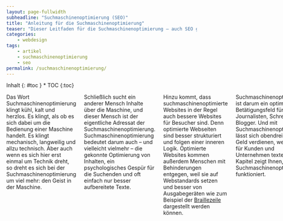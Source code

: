 ```yaml
---
layout: page-fullwidth
subheadline: "Suchmaschinenoptimierung (SEO)"
title: "Anleitung für die Suchmaschinenoptimierung"
teaser: "Dieser Leitfaden für die Suchmaschinenoptimierung – auch SEO genannt – erklärt verständlich wie Sie Ihre Website für Suchmaschinen optimieren."
categories:
    - webdesign
tags:
    - artikel
    - suchmaschinenoptimierung
    - seo
permalink: /suchmaschinenoptimierung/
---
```

<div class="row">
<div class="medium-5 medium-push-7 columns" markdown="1">
<div class="panel radius" markdown="1">
Inhalt
{: #toc }
*  TOC
{:toc}
</div>
</div><!-- /.medium-5.columns -->



<div class="medium-7 medium-pull-5 columns" markdown="1">

Das Wort Suchmaschinenoptimierung klingt kühl, kalt und herzlos. Es klingt, als ob es sich dabei um die Bedienung einer Maschine handelt. Es klingt mechanisch, langweilig und allzu technisch. Aber auch wenn es sich hier erst einmal um Technik dreht, so dreht es sich bei der Suchmaschinenoptimierung um viel mehr: den Geist in
der Maschine.

Schließlich sucht ein anderer Mensch Inhalte über die Maschine, und dieser Mensch ist der eigentliche Adressat der Suchmaschinenoptimierung. Suchmaschinenoptimierung bedeutet darum auch – und vielleicht vielmehr – die gekonnte Optimierung von Inhalten, ein psychologisches Gespür für die Suchenden und oft einfach nur besser aufbereitete Texte.

Hinzu kommt, dass suchmaschinenoptimierte Websites in der Regel auch bessere Websites für Besucher sind. Denn optimierte Webseiten sind besser strukturiert und folgen einer inneren Logik. Optimierte Websites kommen außerdem Menschen mit Behinderungen entgegen, weil sie auf Webstandards setzen und besser von Ausgabegeräten wie zum Beispiel der [Braillezeile][1] dargestellt werden können. 

Suchmaschinenoptimierung ist darum ein optimales Betätigungsfeld für Journalisten, Schreiber und Blogger. Und mit Suchmaschinenoptimierung lässt sich obendrein gutes Geld verdienen, wenn man für Kunden und Unternehmen textet. Dieses Kapitel zeigt Ihnen, wie Suchmaschinenoptimierung funktioniert. 



## Wie funktionieren Suchma&shy;schi&shy;nen?

**Eine Suchmaschine besteht in der Regel aus drei Komponenten.** Während ein Programmteil Daten sammelt und speichert, analysiert und sortiert ein anderes Programm die Daten in der Datenbank. Die dritte Komponente des Programms ist die Suchmaske. Sie dient als Schnittstelle zwischen Suchendem und Suchmaschine und nimmt die Anfragen entgegen.

Damit eine Suchmaschine funktioniert, benötigt sie Daten. Um die eigene Datenbank mit neuen Inhalten zu befüllen, schickt die Suchmaschine sogenannte Webcrawler, auch Crawler, Spider oder Searchbot genannt, ins Internet. Wie eine Spinne krabbelt der **Webcrawler** bei dieser Operation von einem Link zum nächsten und speichert die gefundenen Dokumente in einer Datenbank ab. Bei den Dokumenten handelt es sich zwar hauptsächlich um Webseiten, aber auch Bilder oder PDF-Dateien und ähnliche Dokumente wie z.B. Powerpoint-Präsentationen speichert das Programm ab.

Große Suchmaschinen schicken oft mehrere Webcrawler auf die Suche. Die Aufgabe der Koordination übernimmt dann der **Scheduler**, das zentrale Verwaltungsorgan im Webcrawler-System. Das Scheduler-Programm organisiert die Pflege der Daten und sorgt für die Vergrößerung der Datenbestände.

Im ersteren Fall schickt der Scheduler den Webcrawler zu alten Webseiten, um zu schauen, ob diese noch vorhanden sind oder eine neue Version vorliegt. Liegt der Fokus der Suchmaschine aber auf der weiteren Erschließung des Internets, schickt der Scheduler den Webcrawler auf weitere Expeditionen in unbekanntes Internet-Terrain, um den Datenbestand zu vergrößern.

Während die Spinne weiter Daten sammelt und in der Datenbank abspeichert, kümmert sich der **Indexer** darum, dass die Daten analysiert und sortiert werden. Grob gesagt, liest das Indexer-Programm eine Webseite und versucht, anhand von Computeralgorithmen herauszufinden, worum es sich bei der Webseite handelt und wie wertvoll die gefundenen Informationen einzustufen sind.

Taucht zum Beispiel das Wort »Relativitätstheorie« häufig im gefundenen Dokument auf, handelt es sich bei der Webseite womöglich um eben genau dieses Thema. In diesem Fall speichert der Indexer das Dokument unter dem Begriff »Relativitätstheorie« im Index ab. Sucht jetzt ein Benutzer nach Webseiten zum Thema »Relativitätstheorie«, liefert der Index die Webseite als Suchergebnis aus.

Beim Suchvorgang erhalten Sie in der Regel nicht nur ein Ergebnis, sondern mehrere Suchergebnisse zum jeweiligen Begriff. Auch hierfür ist der Indexer zuständig, denn er nimmt die Gewichtung der Dokumente vor.

Um die Suchergebnisse zu sortieren, greifen die Suchmaschinen auf eine Logik aus der Wissenschaft zurück, die besagt: Wer in der Wissenschaft häufig zitiert wird, ist wichtig. Für das Internet lautet die Regel umformuliert: **Wer viel verlinkt wird, ist wichtiger als andere.** Wichtigere Webseiten reiht der Indexer weiter oben in den Suchergebnissen ein.

Werden zwei Webseiten zu einem Thema gleich oft zitiert, überprüft der Indexer, wer die Webseiten verlinkt, sprich zitiert. Wenn also ein führender Wissenschaftler einen anderen Wissenschaftler zum Thema »Relativitätstheorie« zitiert, verspricht das mehr Lob als die Anerkennung von zahlreichen noch unbekannten Studenten.

Deswegen ist ein Link von einer hochrangigen Website wie z.B. einer Nachrichtenseite wie Zeit.de, Spiegel.de oder ähnlichen Wikipedia aussagekräftiger als zehn unbekannte Blogs. Als Erste nutzten die Google-Gründer Larry Page und Sergey Brin diese Logik für ihre Suchmaschine. Der Erfolg von Google zeigt, wie intelligent der Ansatz ist.

Hat der Indexer das neue Dokument einsortiert, liegt es eingereiht im Index der Datenbank. Jetzt kommt die Suchmaske der Suchmaschine zum Einsatz. Über diese stellen die Suchenden ihre Suchanfragen an die Datenbank. Die Suchmaske erlaubt dem Suchenden in der Regel drei verschiedene Kommandos: UND, ODER und
NICHT.

Gibt der Suchende in die Suchmaske zwei Begriffe ein, z.B. »Einstein« und »Relativitätstheorie«, versteht die Suchmaschine die Anfrage wie folgt: »Bitte zeige mir alle Dokumente aus deinem Index zum Thema ›Einstein‹ und ›Relativitätstheorie‹ an.

Es funktioniert aber auch die Anfrage: Such mir alles zum Thema »Relativitätstheorie«, aber nichts von »Einstein« heraus. In die Suchmaske tippt man dann in der Regel ein Minuszeichen vor das Wort, beispielsweise: »Relativitätstheorie -Einstein«. Ausführliche Erklärungen zur Recherche bietet unser [Recherche mit Suchmaschinen-Beitrag][2].



## Wie man suchmaschinen&shy;opti&shy;mierte Artikel schreibt

Wer sich mit der Suchmaschinenoptimierung auseinandersetzt, stellt schnell fest, dass sie vor allem auch einen Zugewinn für den Leser bedeutet. Denn die Lesegewohnheiten ändern sich derzeit rasant, und Leser scannen zunehmend Texte, um möglichst schnell ihren Inhalt zu erfassen. Gut strukturierte Texte mit Zwischenüberschriften, fett formatierten Wörtern und einer logischen Anordnung helfen dem Leser bei seiner Informationssuche und -aufnahme.

Um Inhalte in Suchmaschinen zu positionieren, sind folgende Fähigkeiten von Ihnen gefordert:

1. Elementare HTML-Kenntnisse, um Inhalte korrekt aufzubereiten.
2. Empathie, um sich in Informationssuchende hineinversetzen zu können und ihre Suchanfragen zu erahnen.
3. Spannende Inhalte, um die Leser zu informieren, zu überzeugen und zum Wiederkommen zu bewegen.

**Sie sehen, dass bis auf den ersten Punkt die Suchmaschinen&shy;optimierung erst einmal mit dem Inhalt beginnt.**



## Grundlegender Aufbau eines Artikels

Der Aufbau von Artikeln im Internet ist eigentlich nichts Neues, denn HTML orientiert sich stark an der Strukturierung von Büchern und Texten. Den grundsätzlichen Unterschied zum Buch machen die Links aus. Schließlich zeigen Sie der Suchmaschine mithilfe der Links, in welcher thematischen Umgebung sich der Artikel befindet. Sie verknüpfen mit den Links auf externe Seiten Ihren Artikel mit der Onlinewelt und stellen Beziehungen her.

An dieser Stelle zeigt sich wieder, dass suchmaschinenoptimierte Artikel auch dem Leser zugute kommen, denn mithilfe der Links werten Sie Ihren eigenen Artikel auf. Was wären die Artikel der Wikipedia wert, wenn man nicht weiterführende Links auf externe Quellen zur Verifizierung und Informationsgewinnung vorfinden würde?

Grundsätzlich beinhalten suchmaschinenoptimierte Artikel folgende wichtige Elemente:

1. Überschrift
2. ZwischenÜberschriften
3. drei bis neun Such- bzw. Schlagwörte (Keywords)
4. Kurzbeschreibung mit maximal 160 Zeichen
5. weiterfÜhrende Links zu ähnlichen Inhalten
6. gefettete wichtige SchlÜsselwörter im Text
7. Bilder



## Gezielte Aufbereitung von Inhalten

Um Artikel gezielt für das Web aufbereiten zu können, sollten Sie sich mit HTML ein wenig auskennen. Im Folgenden behandele ich nur die wichtigsten Tags für die Suchmaschinenoptimierung und gehe davon aus, dass das gesamte Dokument einwandfrei aufgebaut wurde. Denn einwandfreien HTML-Code verarbeiten die Suchmaschinen problemloser und »verstehen«, analysieren und indizieren ihn besser. **Einwandfreier HTML-Code ist darum der erste Schritt zur Suchmaschinen&shy;optimierung.**


### Grundlegende Schritte bei der Produktion eines neuen Artikels

Wenn Sie einen neuen, längeren Artikel planen, lohnt sich folgende Vorgehensweise:

1. Recherchieren und wählen Sie die richtigen Schlagwörter für den Artikel.
2. Strukturieren Sie den Artikel bereits im Vorhinein.
3. Schreiben Sie den Artikel in Ruhe und überprüfen Sie abschließend Grammatik und Rechtschreibung.
4. Verfeinern Sie den Artikel und zeichnen Sie ihn mit HTML-Tags aus.
5. Vermarkten Sie Ihren Artikel.

Insbesondere der letzte Punkt ist äußerst wichtig für die Suchmaschinen&shy;optimierung. Teilen Sie der Welt per Twitter, Newsletter oder E-Mail mit, dass es ihn gibt. Schreiben Sie Freunden und anderen Bloggern und bitten Sie sie um ein Urteil. Setzen Sie Links zum Artikel in Social Communities, Foren und überall dort ab, wo es Interessierte gibt. Diese Maßnahmen erzeugen in der Regel bei guten Inhalten Links für Ihre Inhalte. Das Wichtigste bei der Suchmaschinen&shy;optimierung sind Links, Links, Links auf Ihre Inhalte!



## Keyword-Recherche: die richtigen Schlagwörter für einen Artikel

Generell gilt: Je spezieller die Inhalte, desto größer ist die Wahrschein&shy;lichkeit, eine gute Platzierung in den Suchmaschinen zu erreichen. Das sogenannte »Ranking« beeinflussen Sie maßgeblich, indem Sie Ihr Material sinnvoll aufarbeiten. Denn ein Dokument wird nur dann Teil eines Suchergebnisses, wenn es das gesuchte Wort als Begriff enthält.

Darum gehört zu den wichtigsten Aufgaben die Wahl der geeigneten Schlüsselwörter. Im Suchmaschinenoptimierer-Slang heißen diese *Keywords*. Damit Keywords Aufmerksamkeit erzeugen, müssen sie den Inhalt optimal wiedergeben. Gleichzeitig müssen sie aber genau den Schlagwörtern entsprechen, die vom Surfer in das Suchfeld der Suchmaschine eingegeben werden. Um geeignete Keywords zu finden, sollten Sie sich die folgenden Fragen stellen:

* Welche Ziele verfolgt meine Website?
* Welche Informationen, Produkte oder Dienstleistungen biete ich an?
* Welche Zielgruppe möchte ich ansprechen?
* Welche Suchbegriffe würde ich selbst benutzen, wenn ich zu meinem Thema Informationen finden wollte?

Achten Sie vor allem auch darauf, Synonyme, Abkürzungen und Begriffe aus der Umgangssprache zu verwenden. Surfer, die einen Blumenladen in ihrer Nähe suchen, geben statt »Florist« wohl eher »Blumen«, »Blumenladen« oder »Blumengeschäft« in die Suchmaske ein. Erstellen Sie sich deshalb eine Liste, die alle möglichen Keywords aus Fachbegriffen, Synonymen und umgangssprachlich verwendeten Begriffen beinhaltet. Firmennamen eignen sich in aller Regel nicht dafür, Gattungsbegriffe bzw. Bezeichnungen für Produkte und Musikkategorien aber schon.


## Hilfreiche Werkzeuge und Tipps für die Keyword-Suche

Neben der eigenen Suche lohnt es sich manchmal auch, die Konkurrenz auszuspionieren. Schauen Sie doch einfach mal bei Ihrem Nachbarn im HTML-Quellcode zwischen den `<head>`-Tags nach. Häufig finden sich dort interessante Suchbegriffe in den `<meta>`-Tags. Achten Sie aber darauf, keine Markennamen anderer Hersteller zu verwenden. Das könnte im schlimmsten Fall zu einer Abmahnung führen.

Ein weiterer Trick zur Überprüfung möglicherweise geeigneter Suchwörter ist die Eingabe der Begriffe bei den Suchriesen. Google, Bing und Yahoo! geben bei jedem Suchergebnis auch die Anzahl der gefundenen Dokumente an, die den Begriff enthalten. Je geringer die Anzahl der gefundenen Seiten hinsichtlich des Suchbegriffs ist, desto leichter sollte eine gute Platzierung sein.

Selbstverständlich bringt es nichts, sich mit einem Suchwort zu platzieren, dass kein Suchender eingibt. Bei beliebten Suchwörtern oder Wortkombinationen wie z.B. »MP3 Download« hat man aber kaum eine Chance, unter die ersten 30 Suchergebnisse zu kommen. In einem solchen Fall bewegt man sich besser in die Nische und versucht eine Kombination wie z.B. »MP3 Chillout Download«. Kommen Sie mit dieser Kombination in die Google-Top-10, finden mehr Benutzer Ihre Website, als würden Sie mit »MP3 Download« auf Platz 100 von 222.000.000 Ergebnissen rangieren. Denn für »MP3 Chillout Download« liefert Google »nur« 1.380.000 Ergebnisse, und die hinteren Ergebnisse konsultieren Suchende so gut wie gar nicht.

Im Weiteren stelle ich Ihnen ein paar äußerst hilfreiche Werkzeuge vor, die Ihnen helfen, die geeigneten Keywords zu finden. Aber auch Textverarbeitungen wie Word unterstützen Sie mit dem Thesaurus dabei, mögliche interessante Synonyme zu finden.

![Google AdWords Keyword-Planer]({{ site.urlimg }}seo-google_adwords_keyword-planer.png)

**Google AdWords Keyword-Planer:** Wer seine Inhalte für Suchmaschinen optimiert, kommt an Google nicht vorbei. Um ein wenig Liebe von der Suchkrake abzubekommen, lohnt sich ein genauerer Blick auf den [Google AdWords Keyword-Planer][3]. Dieses Werkzeug ist Teil des Google-Werbeprogramms und seit geraumer Zeit benötigen Sie ein [Google Adwords][4]-Konto, um den Google AdWords Keyword-Planer zu nutzen.

Google AdWords erlaubt jedem die Schaltung und Verwaltung eigener Werbekampagnen auf den Google-Suchseiten. Da die Werbung inhaltsbezogen und von den jeweils eingegebenen Suchwörtern abhängig ist, unterstützt Google Werbetreibende mit dem Google AdWords Keyword-Tool. Google will schließlich Geld verdienen, und je relevanter und erfolgreicher die Werbeanzeige ist, desto mehr Geld setzt Google um, und desto wahrscheinlicher ist es, dass glückliche Werbekunden erneut Werbekampagnen fahren.

Nehmen wir als Beispiel »Hundefutter«. Wenn Sie diesen Begriff im Google AdWords Keyword-Tool eingeben, erhalten Sie eine lange Liste an Kombinationen. Daraus filtern Sie diejenigen Wörter und Kombinationen, die zu Ihrem Text passen. Das könnten z.B. die folgenden sein:

- hundefutter trockenfutter
- tiernahrung hundefutter
- bio hundefutter
- hundefutter online
- gutes hundefutter
- hundefutter bestellen
- hundefutter trocken
- gesundes hundefutter
- futter
- tierbedarf
- nassfutter
- hundenahrung


Keywords mit dem MetaGer-Web-Assoziator finden: Eine ähnliche, aber unabhängige und andere Methode, Keywords zu recherchieren, bietet der [MetaGer-Web-Assoziator][5]. Über diesen habe ich noch folgende zum Thema »Hundefutter« passende Begriffe gefunden, die ich bei Google nicht entdecken konnte:

- naturbelassen
- hundefuttersortiment
- hundepflege

Sind Sie mit der Keyword-Recherche zufrieden und haben eine Auswahl getroffen, können Sie den Artikel schreiben bzw. im Nachhinein überprüfen, ob Ihr Text die wichtigen Begriffe enthält. Danach kümmern wir uns um den nächsten Schritt, die Aufbereitung des Texts mithilfe der wichtigsten HTML-Befehle.



## Relevante HTML-Befehle für die Suchmaschinenoptimierung

Onsite-Optimierung bezeichnet das Tuning am eigenen HTMLCode sowie die Aufwertung der Seiteninhalte. Im ersten Schritt sorgt man dafür, dass der Code intakt ist. Bauen Sie Websites nach den üblichen Webstandards und strukturieren Sie den Code logisch: wichtige Inhalte nach vorne, z.B. die Überschrift. Wenn Sie sich nicht sicher sind, ob Ihr Quellcode korrekt ist, überprüfen Sie ihn mit einem Onlinetool, z.B. mit dem deutschen Validator Validome unter www.validome.org/lang/de), oder benutzen Sie für Firefox die hervorragende Erweiterung HTML-Validator. Ich kann Letztere sehr empfehlen.

Wie ein Buch, ein Dossier oder Ähnliches hat auch eine Webseite einen einheitlichen Aufbau. Dieser unterscheidet sich kaum von den oben genannten Formaten. Auch eine Webseite braucht einen Titel, eine inhaltliche Kurzbeschreibung und einen Ort – hier die URL –, an dem man das Dokument findet.


### Die drei wichtigsten Elemente einer Webseite für die Suchmaschinen&shy;optimierung

`<title>` – Jedes Dokument braucht eine Überschrift: Wie bei einem normalen, journalistisch einwandfreien Artikel, ist auch bei einer Webseite die Überschrift ein maßgeblicher Faktor dafür, ob sie angeschaut wird. Denken Sie daran, dass die Überschrift nicht nur auf Ihrer Website auftaucht. Auch in RSS-Readern, in Bookmarks oder anderen Websites taucht dieser Titel auf.

Im Vergleich zum Printmedium richtet sich die Überschrift aber nicht nur an den Leser, sondern auch an eine »dumme« Maschine, die lediglich auf Algorithmen basiert. Während ein Leser »Prinz Poldi« in Beziehung zu »Lukas Podolski« setzt, verbindet bzw. assoziert die Suchmaschine einen derartigen Artikel nicht unbedingt mit dem Fußballspieler, es sei denn, die Suchmaschine hat nach zahlreichen Links einen Zusammenhang erkannt.

Sucht jemand z.B. »Lukas Podolski«, listet die Suchmaschine nicht automatisch einen passenden Artikel wie »Prinz Poldi« auf, sondern nur dann, wenn die Keywords »Lukas Podolski« kontinuierlich im Artikel auftauchen.

Darum ist es ratsam, die primär wichtigen Keywords im Titel zu nennen. Diese Wörter positionieren Sie eingerahmt durch das `<title>`-Tag eines HTML-Dokuments, auf das die Suchmaschinen für Ihre Suchergebnisse zurückgreifen. Verschwenden Sie dabei nicht zu viele Zeichen für den Namen Ihres Weblogs bzw. Ihrer Website. Auch auf einen Slogan sollten Sie verzichten, wenn er nicht wirklich wichtige Keywords enthält, die in jedem Dokument auftauchen sollen. Hier ein Beispiel:

`<title>»Lukas Podolski: Prinz Poldi auf dem falschen Fuß erwischt«</
title>`

Wenn möglich, sollte der Titel kurz und knackig sein und nur wenige Keywords und Wörter beinhalten. Auf den Punkt getextete Überschriften helfen auch dem Leser bei der Suche, während er Inhalte überfliegt. Benutzen Sie am besten maximal 70 Zeichen, denn dadurch verhindern Sie, dass Google Ihre Überschrift selbst kürzt.

{% include alert info='Bei der Eingabe eines neuen WordPress-Artikels können Sie sowohl den Titel des Dokuments als auch die URL nach Ihren Vorlieben gestalten. Dabei setzt sich der Inhalt zwischen den &lt;title&gt;-Tags eines einzelnen Dokuments in der Regel aus dem Namen des Blogs, der Kategorie und dem Artikelnamen zusammen.<br><br>Wie und in welcher Reihenfolge die »Zutaten« angezeigt werden, hängt vom jeweiligen Theme ab. Um den Namen der URL zu ändern, müssen Sie den Artikel mindestens einmal abgespeichert haben. Dann wird der Button Bearbeiten eingeblendet, wie in Abbildung 7-6 zu sehen ist. Über einen Klick auf den Button erhalten Sie die Möglichkeit, die URL zu gestalten.' %}

`<meta name=»description«/>-Description:` Neben einem exzellenten Titel liegt die große Kunst darin, eine packende und überzeugende Kurzbeschreibung des auf der Webseite angebotenen Inhalts zu verfassen. Dafür stehen Ihnen 150 bis maximal 160 Zeichen zur Verfügung. Diese Kurzbeschreibung muss Leser zum Klicken animieren, muss die wichtigsten Keywords beinhalten und auch noch gut klingen. Obendrein positioniert man auch noch die Keywords so weit vorn im Text wie möglich.

Aber gerade diese Herausforderungen machen die Suchmaschinenoptimierung spannend und verbessern oftmals Ihre Schreibfähigkeiten. Sie werden einfach gezwungen, so schnell wie möglich auf den Punkt zu kommen – eine der wichtigsten Regeln im Journalismus. Haben Sie die Kurzbeschreibung getextet, muss diese im Description-Metatag auftauchen.

`<meta name="description" content="Jeannette Corneille (Köln) bietet Kommunikation und Design mit den Schwerpunkten Illustration auf und mit Stoff, Collagen und Zeichnungen." />`

Gleichzeitig empfehle ich, diese Kurzbeschreibung nicht nur in den Metadaten der Webseite auftauchen zu lassen, sondern auch so weit wie möglich vorn im Artikel, z.B. als Anreißer. So »sieht« die Suchmaschine, dass die Kurzbeschreibung in den Metadaten und auf der Webseite auftauchen und kein Spamming vorliegt. Je konsistenter Ihre Artikel sind, desto besser.

`URL-Design` – lesbare, suchmaschinenfreundliche URLs: Das letzte und nicht zu unterschätzende Element ist die URL eines Artikels. Beobachten Sie sich einmal selbst, wenn Sie Inhalte per Google & Co. suchen. Oftmals unbewusst oder mit einem kurzen Blick überprüfen Sie als Suchender die URL. Kenne ich bereits die Website? Welche Begriffe tauchen in der URL auf? Ist die URL verständlich und logisch aufgebaut?

Platzieren Sie die gleichen Keywords darum auch im Dateinamen oder der URL des Dokuments und achten Sie auf eine sinnvolle Baumstruktur Ihrer Website. Diese Struktur sollte den Aufbau Ihrer Website widerspiegeln. Vertraut Google Ihrer Website, ersetzt die Suchmaschine Links mittlerweile auch durch eine eigens generierte Breadcrumb-Navigation – siehe Abbildung 7-7. So klicken Surfer sicherlich eher auf einen verständlichen als auf einen ominösen Link, der aus einer wirren Kombination von Zeichen besteht. Aussagelos wäre beispielsweise ein solcher Link:

`http://www.domain.de/arc/item=023759`

Ansprechender und sinnvoller ist der folgende Link zum gleichen
Inhalt:

`http://www.domain.de/biografie/journalist-mustermann.html`

Vermeiden Sie Übertreibungen – das sogenannte Keyword-Stuffing.Dieses werten Suchmaschinen möglicherweise als Spam-Versuch:

`http://www.domain.de/biografie/biografie/biografie-journalistmustermann.html`







 [1]: http://de.wikipedia.org/wiki/Braillezeile
 [2]: {{ site.url }}/recherche/
 [3]: https://adwords.google.de/KeywordPlanner
 [4]: https://www.google.de/adwords/
 [5]: https://metager.de/klassik/asso/
 [6]: #
 [7]: #
 [8]: #
 [9]: #
 [10]: #

</div><!-- /.medium-7.columns -->
</div><!-- /.row -->
